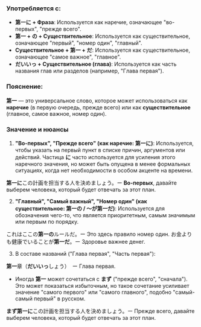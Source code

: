 ### Употребляется с:

- **第一に + Фраза**: Используется как наречие, означающее "во-первых", "прежде всего".
- **第一 + の + Существительное**: Используется как существительное, означающее "первый", "номер один", "главный".
- **Существительное + 第一 + だ**: Используется как существительное, означающее "самое важное", "главное".
- **だいいっ + Существительное (глава)**: Используется как часть названия глав или разделов (например, "Глава первая").


### Пояснение:

**第一** — это универсальное слово, которое может использоваться как **наречие** (в первую очередь, прежде всего) или как **существительное** (главное, самое важное, номер один).


### Значение и нюансы

1. **"Во-первых", "Прежде всего" (как наречие: 第一に)**: Используется, чтобы указать на первый пункт в списке причин, аргументов или действий. Частица **に** часто используется для усиления этого наречного значения, но может быть опущена в менее формальных ситуациях, когда нет необходимости в особом акценте на времени.

**第一に**この計画を担当する人を決めましょう。ー **Во-первых**, давайте выберем человека, который будет отвечать за этот план.

2. **"Главный", "Самый важный", "Номер один" (как существительное: 第一の / 〜が第一だ)**: Используется для обозначения чего-то, что является приоритетным, самым значимым или первым по порядку.


これはここの**第一の**ルールだ。ー Это здесь правило номер один.
お金よりも健康でいることが**第一だ**。ー Здоровье важнее денег.

3. В составе названий ("Глава первая", "Часть первая"):

**第一**章（**だいいっ**しょう）　ー Глава первая.


- Иногда **第一** может сочетаться с **まず** ("прежде всего", "сначала"). Это может показаться избыточным, но такое сочетание усиливает значение "самого первого" или "самого главного", подобно "самый-самый первый" в русском.

**まず第一に**この計画を担当する人を決めましょう。ー Прежде всего, давайте выберем человека, который будет отвечать за этот план.